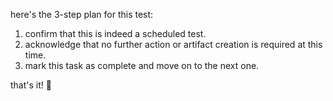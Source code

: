 here's the 3-step plan for this test:

1. confirm that this is indeed a scheduled test.
2. acknowledge that no further action or artifact creation is required at this time.
3. mark this task as complete and move on to the next one.

that's it! 🙏